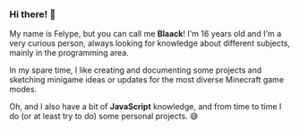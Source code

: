 ### **Hi there! 👋**

My name is Felype, but you can call me **Blaack**! I'm 16 years old and I'm a very curious person, always looking for knowledge about different subjects, mainly in the programming area. 

In my spare time, I like creating and documenting some projects and sketching minigame ideas or updates for the most diverse Minecraft game modes.

Oh, and I also have a bit of **JavaScript** knowledge, and from time to time I do (or at least try to do) some personal projects. 😅

